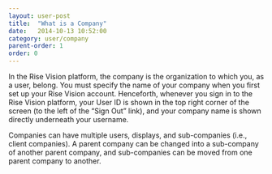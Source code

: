 ```yaml
---
layout: user-post
title:  "What is a Company"
date:   2014-10-13 10:52:00
category: user/company
parent-order: 1
order: 0
---
```


In the Rise Vision platform, the company is the organization to which you, as a user, belong.  You must specify the name of your company when you first set up your Rise Vision account.  Henceforth, whenever you sign in to the Rise Vision platform, your User ID is shown in the top right corner of the screen (to the left of the “Sign Out” link), and your company name is shown directly underneath your username.
 
Companies can have multiple users, displays, and sub-companies (i.e., client companies).  A parent company can be changed into a sub-company of another parent company, and sub-companies can be moved from one parent company to another.

